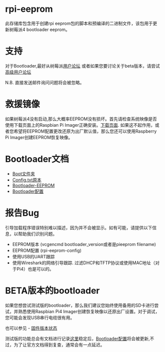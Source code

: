 # rpi-eeprom
此存储库包含用于创建rpi eeprom包的脚本和预编译的二进制文件，该包用于更新树莓派4 bootloader eeprom。

# 支持
对于Bootloader,最好从树莓派[用户论坛](https://www.raspberrypi.org/forums/viewforum.php?f=63) 或者如果您要讨论关于beta版本，请尝试 [高级用户论坛](https://www.raspberrypi.org/forums/viewforum.php?f=29&sid=9bbc277968ad953e77749b255d0ce3a2)

N.B. 直接发送邮件询问问题将会被忽略。

# 救援镜像 
如果树莓派4没有启动,那么大概率EEPROM没有损坏。首先请检查系统映像是否使用下载页面上的Raspbian Pi Imager正确安装。[下载页面](https://www.raspberrypi.org/downloads/). 如果这不起作用，或者您希望将EEPROM配置更改还原为出厂默认值，那么您还可以使用Raspberry Pi Imager创建EEPROM恢复映像。

# Bootloader文档
* [Boot文件夹](https://www.raspberrypi.org/documentation/configuration/boot_folder.md)
* [Config.txt原本](https://www.raspberrypi.org/documentation/configuration/config-txt/boot.md)
* [Bootloader-EEPROM](https://www.raspberrypi.org/documentation/hardware/raspberrypi/booteeprom.md)
* [Bootloader配置](https://www.raspberrypi.org/documentation/hardware/raspberrypi/bcm2711_bootloader_config.md)

# 报告Bug
引导加载程序错误特别难以描述，因为并不会被显示。如有可能，请提供以下信息，以帮助我们识别问题。
* EEPROM版本 (vcgencmd bootloader_version或者是pieeprom filename)
* EEPROM配置 (rpi-eeprom-config)
* 使用USB的UART跟踪
* 使用Wireshark的网络引导跟踪. 过滤DHCP和TFTP协议或使用MAC地址（对于Pi4）也是可以的。

# BETA版本的bootloader
如果您想尝试测试版的bootloader，那么我们建议您始终使用备用的SD卡进行尝试，并熟悉使用Raspbian Pi4 Imager创建恢复映像以还原出厂设置。对于调试，您可能会发现USB串行电缆很有用。

也可以参见 - [固件版本状态](https://www.raspberrypi.org/documentation/hardware/raspberrypi/booteeprom.md)

测试版的功能总会有文档进行记录[这里](https://github.com/raspberrypi/rpi-eeprom/blob/master/firmware/release-notes.md)稳定后，[Bootloader配置](https://www.raspberrypi.org/documentation/hardware/raspberrypi/bcm2711_bootloader_config.md)将会被更新,不过，为了让官方文档得到复查，通常会有一点延迟。

